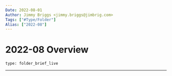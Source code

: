 ```yaml
---
Date: 2022-08-01
Author: Jimmy Briggs <jimmy.briggs@jimbrig.com>
Tags: ["#Type/Folder"]
Alias: ["2022-08"]
---
```


# 2022-08 Overview

 
```ccard
type: folder_brief_live
```
 

***
